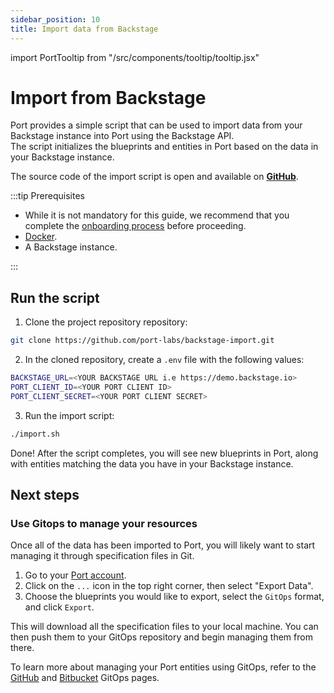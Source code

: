 ```yaml
---
sidebar_position: 10
title: Import data from Backstage
---
```


import PortTooltip from "/src/components/tooltip/tooltip.jsx"

# Import from Backstage

Port provides a simple script that can be used to import data from your Backstage instance into Port using the Backstage API.  
The script initializes the <PortTooltip id="blueprint">blueprints</PortTooltip> and <PortTooltip id="entity">entities</PortTooltip> in Port based on the data in your Backstage instance.

The source code of the import script is open and available on [**GitHub**](https://github.com/port-labs/backstage-import.git).

:::tip Prerequisites

- While it is not mandatory for this guide, we recommend that you complete the [onboarding process](/quickstart) before proceeding.
- [Docker](https://docs.docker.com/engine/install/).
- A Backstage instance.

:::

## Run the script

1. Clone the project repository repository:

```bash showLineNumbers
git clone https://github.com/port-labs/backstage-import.git
```

2. In the cloned repository, create a `.env` file with the following values:

```bash showLineNumbers
BACKSTAGE_URL=<YOUR BACKSTAGE URL i.e https://demo.backstage.io>
PORT_CLIENT_ID=<YOUR PORT CLIENT ID>
PORT_CLIENT_SECRET=<YOUR PORT CLIENT SECRET>
```

3. Run the import script:

```bash showLineNumbers
./import.sh
```

Done! After the script completes, you will see new <PortTooltip id="blueprint">blueprints</PortTooltip> in Port, along with <PortTooltip id="entity">entities</PortTooltip> matching the data you have in your Backstage instance.

## Next steps

### Use Gitops to manage your resources

Once all of the data has been imported to Port, you will likely want to start managing it through specification files in Git.

1. Go to your [Port account](https://app.getport.io/).
2. Click on the `...` icon in the top right corner, then select "Export Data".
3. Choose the blueprints you would like to export, select the `GitOps` format, and click `Export`.

This will download all the specification files to your local machine. You can then push them to your GitOps repository and begin managing them from there.

To learn more about managing your Port entities using GitOps, refer to the [GitHub](/build-your-software-catalog/sync-data-to-catalog/git/github/gitops/gitops.md) and [Bitbucket](/build-your-software-catalog/sync-data-to-catalog/git/bitbucket/gitops/gitops.md) GitOps pages.
